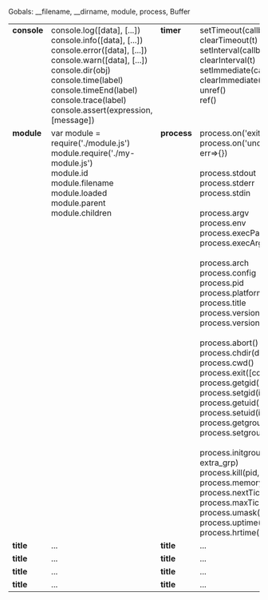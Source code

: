 Gobals: __filename, __dirname, module, process, Buffer

<table>
  <tr>
    <td valign="top"><b>console</b></td>
    <td valign="top">
      console.log([data], [...])<br/>
      console.info([data], [...])<br/>
      console.error([data], [...])<br/>
      console.warn([data], [...])<br/>
      console.dir(obj)<br/>
      console.time(label)<br/>
      console.timeEnd(label)<br/>
      console.trace(label)<br/>
      console.assert(expression, [message])<br/>
    </td>
    <td valign="top"><b>timer</b></td>
    <td valign="top">
      setTimeout(callback, delay) <br/>
      clearTimeout(t)<br/>
      setInterval(callback, delay)<br/>
      clearInterval(t)<br/>
      setImmediate(callback)<br/>
      clearImmediate(obj)<br/>
      unref()<br/>
      ref()<br/>
    </td>
  </tr>
  <tr>
    <td valign="top"><b>module</b></td>
    <td valign="top">
      var module = require('./module.js') <br/>
      module.require('./my-module.js') <br/>
      module.id <br/>
      module.filename <br/>
      module.loaded <br/>
      module.parent <br/>
      module.children <br/>
    </td>
    <td valign="top"><b>process</b></td>
    <td valign="top">
      process.on('exit', code=>{}) <br/>
      process.on('uncaughtException', err=>{}) <br/>
      <br/>
      process.stdout <br/>
      process.stderr <br/>
      process.stdin <br/>
       <br/>
      process.argv <br/>
      process.env <br/>
      process.execPath <br/>
      process.execArgv <br/>
       <br/>
      process.arch <br/>
      process.config <br/>
      process.pid <br/>
      process.platform <br/>
      process.title <br/>
      process.version <br/>
      process.versions <br/>
       <br/>
      process.abort() <br/>
      process.chdir(dir) <br/>
      process.cwd() <br/>
      process.exit([code]) <br/>
      process.getgid() <br/>
      process.setgid(id) <br/>
      process.getuid() <br/>
      process.setuid(id) <br/>
      process.getgroups() <br/>
      process.setgroups(grps) <br/>
       <br/>
      process.initgroups(user, extra_grp) <br/>
      process.kill(pid, [signal]) <br/>
      process.memoryUsage() <br/>
      process.nextTick(callback) <br/>
      process.maxTickDepth <br/>
      process.umask([mask]) <br/>
      process.uptime() <br/>
      process.hrtime() <br/>
    </td>
  </tr>
  <tr>
    <td valign="top"><b>title</b></td>
    <td valign="top">
      ...
    </td>
    <td valign="top"><b>title</b></td>
    <td valign="top">
      ...
    </td>
  </tr>
  <tr>
    <td valign="top"><b>title</b></td>
    <td valign="top">
      ...
    </td>
    <td valign="top"><b>title</b></td>
    <td valign="top">
      ...
    </td>
  </tr>
  <tr>
    <td valign="top"><b>title</b></td>
    <td valign="top">
      ...
    </td>
    <td valign="top"><b>title</b></td>
    <td valign="top">
      ...
    </td>
  </tr>
  <tr>
    <td valign="top"><b>title</b></td>
    <td valign="top">
      ...
    </td>
    <td valign="top"><b>title</b></td>
    <td valign="top">
      ...
    </td>
  </tr>
</table>




  
